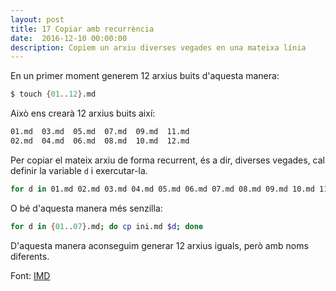 ```yaml
---
layout: post
title: 17 Copiar amb recurrència
date:  2016-12-10 00:00:00
description: Copiem un arxiu diverses vegades en una mateixa línia
---
```


En un primer moment generem 12 arxius buits d'aquesta manera:

```bash
$ touch {01..12}.md
```
Això ens crearà 12 arxius buits així:

```bash
01.md  03.md  05.md  07.md  09.md  11.md
02.md  04.md  06.md  08.md  10.md  12.md

```

Per copiar el mateix arxiu de forma recurrent, és a dir, diverses vegades, cal definir la variable `d` i exercutar-la.

```bash
for d in 01.md 02.md 03.md 04.md 05.md 06.md 07.md 08.md 09.md 10.md 11.md 12.md; do cp ini.md $d; done

```

O bé d'aquesta manera més senzilla:

```bash
for d in {01..07}.md; do cp ini.md $d; done

```

D'aquesta manera aconseguim generar 12 arxius iguals, però amb noms diferents.

Font: [IMD](http://www.imd.guru/#menu)

